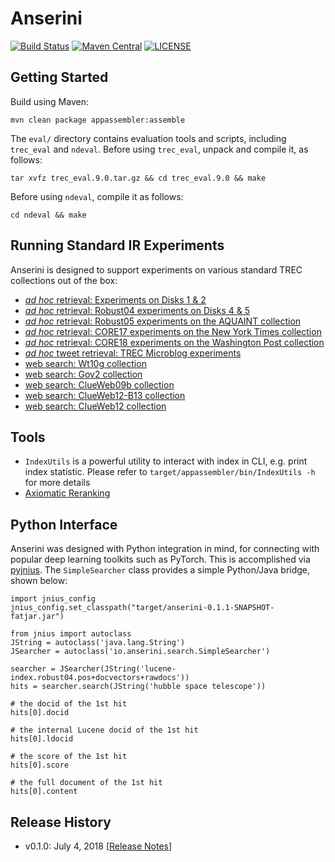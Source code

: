 Anserini
========
[![Build Status](https://travis-ci.org/castorini/Anserini.svg?branch=master)](https://travis-ci.org/castorini/Anserini)
[![Maven Central](https://maven-badges.herokuapp.com/maven-central/io.anserini/anserini/badge.svg)](https://maven-badges.herokuapp.com/maven-central/io.anserini/anserini)
[![LICENSE](https://img.shields.io/badge/license-Apache-blue.svg?style=flat-square)](./LICENSE)

## Getting Started

Build using Maven:

```
mvn clean package appassembler:assemble
```

The `eval/` directory contains evaluation tools and scripts, including `trec_eval` and `ndeval`.
Before using `trec_eval`, unpack and compile it, as follows:

```
tar xvfz trec_eval.9.0.tar.gz && cd trec_eval.9.0 && make
```
Before using `ndeval`, compile it as follows:
```
cd ndeval && make
```

## Running Standard IR Experiments

Anserini is designed to support experiments on various standard TREC collections out of the box:

+ [_ad hoc_ retrieval: Experiments on Disks 1 &amp; 2](docs/experiments-disk12-old.md)
+ [_ad hoc_ retrieval: Robust04 experiments on Disks 4 &amp; 5](docs/experiments-robust04-old.md)
+ [_ad hoc_ retrieval: Robust05 experiments on the AQUAINT collection](docs/experiments-robust05-old.md)
+ [_ad hoc_ retrieval: CORE17 experiments on the New York Times collection](docs/experiments-core17-old.md)
+ [_ad hoc_ retrieval: CORE18 experiments on the Washington Post collection](docs/experiments-wapo-old.md)
+ [_ad hoc_ tweet retrieval: TREC Microblog experiments](docs/experiments-microblog-old.md)
+ [web search: Wt10g collection](docs/experiments-wt10g-old.md)
+ [web search: Gov2 collection](docs/experiments-gov2-old.md)
+ [web search: ClueWeb09b collection](docs/experiments-clueweb09b-old.md)
+ [web search: ClueWeb12-B13 collection](docs/experiments-clueweb12-b13-old.md)
+ [web search: ClueWeb12 collection](docs/experiments-clueweb12-old.md)

## Tools

+ `IndexUtils` is a powerful utility to interact with index in CLI, e.g. print index statistic. Please refer to `target/appassembler/bin/IndexUtils -h` for more details
+ [Axiomatic Reranking](docs/axiom-reranking.md)

## Python Interface

Anserini was designed with Python integration in mind, for connecting with popular deep learning toolkits such as PyTorch. This is accomplished via [pyjnius](https://github.com/kivy/pyjnius). The `SimpleSearcher` class provides a simple Python/Java bridge, shown below:

```
import jnius_config
jnius_config.set_classpath("target/anserini-0.1.1-SNAPSHOT-fatjar.jar")

from jnius import autoclass
JString = autoclass('java.lang.String')
JSearcher = autoclass('io.anserini.search.SimpleSearcher')

searcher = JSearcher(JString('lucene-index.robust04.pos+docvectors+rawdocs'))
hits = searcher.search(JString('hubble space telescope'))

# the docid of the 1st hit
hits[0].docid

# the internal Lucene docid of the 1st hit
hits[0].ldocid

# the score of the 1st hit
hits[0].score

# the full document of the 1st hit
hits[0].content
```

## Release History

+ v0.1.0: July 4, 2018 [[Release Notes](docs/release-notes/release-notes-v0.1.0.md)]
